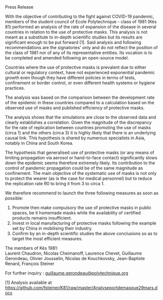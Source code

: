 Press Release

With the objective of contributing to the fight against COVID-19 pandemic, members of the student council of Ecole Polytechnique - class of 1981 (Kès 81)  performed an analysis of the rate of expansion of the disease in several countries in relation to the use of protective masks. This analysis is not meant as a substitute to in-depth scientific studies but its results are significant enough to be put forward [1].
Said analysis and following recommendations are the signatories' only and do not reflect the position of the class of 1981 nor of any of its representative entities. Its vocation is to be completed and amended following an open-source model.

Countries where the use of protective masks is prevalent due to either cultural or regulatory context, have not experienced exponential pandemic growth even though they have different policies in terms of tests, confinement or border control, or even different health systems or hygiene practices.

The analysis was based on the comparison between the development rate of the epidemic in these countries compared to a calculation based on the observed use of masks and published efficiency of protective masks.

The analysis shows that the simulations are close to the observed data and clearly establishes a correlation. Given the magnitude of the discrepancy for the rate of replication between countries promoting the use of masks (circa 1) and the others (circa 3) it is highly likely that there is an underlying causal link. This hypothesis is shared by numerous specialists in Asia, notably in China and South Korea.

The hypothesis that generalised use of protective masks (or any means of limiting propagation via aerosol or hand-to-face contact) significantly slows down the epidemic seems therefore extremely likely. Its contribution to the control of pandemic propagation could be of the same magnitude as confinement. The main objective of the systematic use of masks is not only to protect the wearer (as is the case for medical personnel) but to reduce the replication rate R0 to bring it from 3 to circa 1.

We therefore recommend to launch the three following measures as soon as possible:
1. Promote then make compulsory the use of protective masks in public spaces, be it homemade masks while the availability of certified products remains insufficient.
2. Invest in local manufacturing of protective masks following the example set by China in mobilising their industry.
3. Confirm by an in-depth scientific studies the above conclusions so as to target the most efficient measures.

The members of Kès 1981:  
Laurent Chaudron, Nicolas Cheimanoff, Laurence Chevet, Guillaume Gerondeau, Olivier Jousselin, Nicolas de Kouchkovsky, Jean-Baptiste Renard, François Steiner

For further inquiry : guillaume.gerondeau@polytechnique.org

[1] Analysis available at https://github.com/fsteiner/K81/raw/master/Analyseportdemasque29mars.docx
